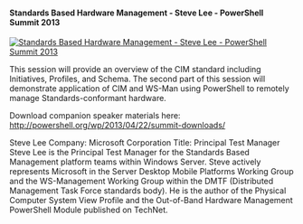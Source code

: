 ﻿#### Standards Based Hardware Management - Steve Lee - PowerShell Summit 2013

[![Standards Based Hardware Management - Steve Lee - PowerShell Summit 2013](https://i2.ytimg.com/vi/qSE06GkQWV4/hqdefault.jpg "Standards Based Hardware Management - Steve Lee - PowerShell Summit 2013")](https://www.youtube.com/watch?v=qSE06GkQWV4)

This session will provide an overview of the CIM standard including Initiatives, Profiles, and Schema. The second part of this session will demonstrate application of CIM and WS-Man using PowerShell to remotely manage Standards-conformant hardware.

Download companion speaker materials here: 
http://powershell.org/wp/2013/04/22/summit-downloads/

Steve Lee
Company: Microsoft Corporation
Title: Principal Test Manager
Steve Lee is the Principal Test Manager for the Standards Based Management platform teams within Windows Server. Steve actively represents Microsoft in the Server Desktop Mobile Platforms Working Group and the WS-Management Working Group within the DMTF (Distributed Management Task Force standards body). He is the author of the Physical Computer System View Profile and the Out-of-Band Hardware Management PowerShell Module published on TechNet.


